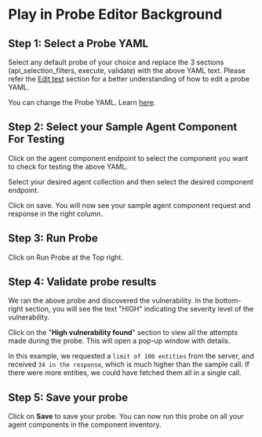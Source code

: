 # Play in Probe Editor Background

## Step 1: Select a Probe YAML

Select any default probe of your choice and replace the 3 sections (api\_selection\_filters, execute, validate) with the above YAML text. Please refer the [Edit test](edit-test.md) section for a better understanding of how to edit a probe YAML.

You can change the Probe YAML. Learn [here](create-a-custom-test.md).

## Step 2: **Select your Sample Agent Component For Testing**

Click on the agent component endpoint to select the component you want to check for testing the above YAML.

Select your desired agent collection and then select the desired component endpoint.

Click on save. You will now see your sample agent component request and response in the right column.

## Step 3: Run Probe

Click on Run Probe at the Top right.

## Step 4: Validate probe results

We ran the above probe and discovered the vulnerability. In the bottom-right section, you will see the text "HIGH" indicating the severity level of the vulnerability.

Click on the "**High vulnerability found**" section to view all the attempts made during the probe. This will open a pop-up window with details.

In this example, we requested a `limit of 100 entities` from the server, and received `34 in the response`, which is much higher than the sample call. If there were more entities, we could have fetched them all in a single call.

## Step 5: Save your probe

Click on **Save** to save your probe. You can now run this probe on all your agent components in the component inventory.
